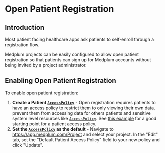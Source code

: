 # Open Patient Registration

## Introduction

Most patient facing healthcare apps ask patients to self-enroll through a registration flow.

Medplum projects can be easily configured to allow open patient registration so that patients can sign up for Medplum accounts without being invited by a project administrator.

## Enabling Open Patient Registration

To enable open patient registration:

1. **Create a Patient [`AccessPolicy`](/docs/api/fhir/medplum/accesspolicy)** - Open registration requires patients to have an access policy to restrict them to only viewing their own data. prevent them from accessing data for others patients and sensitive system level resources like [`AccessPolicy`](/docs/api/fhir/medplum/accesspolicy). See [this example](/docs/access/access-policies#patient-access) for a good starting point for a patient access policy.
2. **Set the [`AccessPolicy`](/docs/api/fhir/medplum/accesspolicy) as the default** - Navigate to https://app.medplum.com/Project and select your project. In the "Edit" tab, set the "Default Patient Access Policy" field to your new policy and click "Update".
